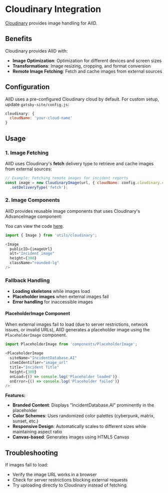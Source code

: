 # Cloudinary Integration

[Cloudinary](https://cloudinary.com/) provides image handling for AIID.

## Benefits

Cloudinary provides AIID with:

- **Image Optimization**: Optimization for different devices and screen sizes
- **Transformations**: Image resizing, cropping, and format conversion
- **Remote Image Fetching**: Fetch and cache images from external sources

## Configuration

AIID uses a pre-configured Cloudinary cloud by default. For custom setup, update `gatsby-site/config.js`:

```javascript
cloudinary: { 
  cloudName: 'your-cloud-name' 
}
```

## Usage

### 1. Image Fetching

AIID uses Cloudinary's **fetch** delivery type to retrieve and cache images from external sources:

```javascript
// Example: Fetching remote images for incident reports
const image = new CloudinaryImage(url, { cloudName: config.cloudinary.cloudName })
  .setDeliveryType('fetch');
```

### 2. Image Components

AIID provides reusable image components that uses Cloudinary's AdvanceImage component:

You can view the code [here](../gatsby-site/src/utils/cloudinary.js).

```javascript
import { Image } from 'utils/cloudinary';

<Image
  publicID={imageUrl}
  alt="Incident image"
  height={300}
  className="rounded-lg"
/>
```

### Fallback Handling

- **Loading skeletons** while images load
- **Placeholder images** when external images fail
- **Error handling** for inaccessible images

#### PlaceholderImage Component

When external images fail to load (due to server restrictions, network issues, or invalid URLs), AIID generates a placeholder image using the `PlaceholderImage` component.

```javascript
import PlaceholderImage from 'components/PlaceholderImage';

<PlaceholderImage
  siteName="IncidentDatabase.AI"
  itemIdentifier="image_url"
  title="Incident Title"
  height={300}
  onLoad={() => console.log('Placeholder loaded')}
  onError={() => console.log('Placeholder failed')}
/>
```

**Features:**
- **Branded Content**: Displays "IncidentDatabase.AI" prominently in the placeholder
- **Color Schemes**: Uses randomized color palettes (cyberpunk, matrix, sunset, etc.)
- **Responsive Design**: Automatically scales to different sizes while maintaining aspect ratio
- **Canvas-based**: Generates images using HTML5 Canvas

## Troubleshooting

If images fail to load:
- Verify the image URL works in a browser
- Check for server restrictions blocking external requests
- Try uploading directly to Cloudinary instead of fetching